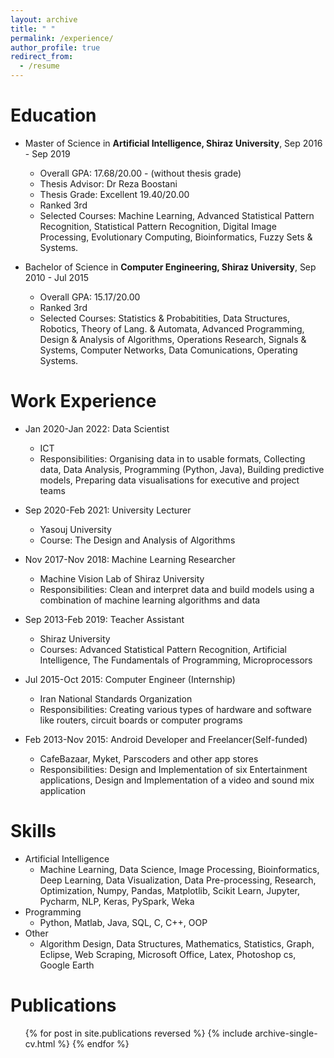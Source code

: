 ```yaml
---
layout: archive
title: " "
permalink: /experience/
author_profile: true
redirect_from:
  - /resume
---
```



Education
======
* Master of Science in **Artificial Intelligence, Shiraz University**, Sep 2016 - Sep 2019
  * Overall GPA: 17.68/20.00 - (without thesis grade)
  * Thesis Advisor: Dr Reza Boostani
  * Thesis Grade: Excellent 19.40/20.00
  * Ranked 3rd
  * Selected Courses: Machine Learning, Advanced Statistical Pattern Recognition, Statistical Pattern Recognition, Digital Image Processing, Evolutionary Computing, Bioinformatics, Fuzzy Sets & Systems.

* Bachelor of Science in **Computer Engineering, Shiraz University**, Sep 2010 - Jul 2015
  * Overall GPA: 15.17/20.00
  * Ranked 3rd
  * Selected Courses: Statistics & Probabitities, Data Structures, Robotics, Theory of Lang. & Automata, Advanced Programming, Design & Analysis of Algorithms, Operations Research, Signals & Systems, Computer Networks, Data Comunications, Operating Systems.

Work Experience
======

* Jan 2020-Jan 2022: Data Scientist
  * ICT
  * Responsibilities: Organising data in to usable formats, Collecting data, Data Analysis, Programming (Python, Java), Building predictive models, Preparing data visualisations for executive and project teams

* Sep 2020-Feb 2021: University Lecturer
  * Yasouj University
  * Course: The Design and Analysis of Algorithms

* Nov 2017-Nov 2018: Machine Learning Researcher
  * Machine Vision Lab of Shiraz University
  * Responsibilities: Clean and interpret data and build models using a combination of machine learning algorithms and data
 
* Sep 2013-Feb 2019: Teacher Assistant
  * Shiraz University
  * Courses: Advanced Statistical Pattern Recognition, Artificial Intelligence, The Fundamentals of Programming, Microprocessors
  
* Jul 2015-Oct 2015: Computer Engineer (Internship)
  * Iran National Standards Organization
  * Responsibilities: Creating various types of hardware and software like routers, circuit boards or computer programs

* Feb 2013-Nov 2015: Android Developer and Freelancer(Self-funded)
  * CafeBazaar, Myket, Parscoders and other app stores
  * Responsibilities: Design and Implementation of six Entertainment applications, Design and Implementation of a video and sound mix application


Skills
======
* Artificial Intelligence
  * Machine Learning, Data Science, Image Processing, Bioinformatics, Deep Learning, Data Visualization, Data Pre-processing, Research, Optimization, Numpy, Pandas, Matplotlib, Scikit Learn, Jupyter, Pycharm, NLP, Keras, PySpark, Weka
* Programming 
  * Python, Matlab, Java, SQL, C, C++, OOP
* Other 
  * Algorithm Design, Data Structures, Mathematics, Statistics, Graph, Eclipse, Web Scraping, Microsoft Office, Latex, Photoshop cs, Google Earth

Publications
======
  <ul>{% for post in site.publications reversed %}
    {% include archive-single-cv.html %}
  {% endfor %}</ul>
  
